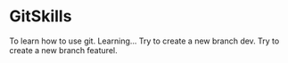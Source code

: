 # GitSkills
To learn how to use git.
Learning...
Try to create a new branch dev.
Try to create a new branch featurel.


